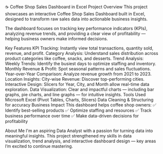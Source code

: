 ☕ Coffee Shop Sales Dashboard in Excel
Project Overview
This project showcases an interactive Coffee Shop Sales Dashboard built in Excel, designed to transform raw sales data into actionable business insights.

The dashboard focuses on tracking key performance indicators (KPIs), analyzing revenue trends, and providing a clear view of profitability — helping business owners make informed decisions.

Key Features
KPI Tracking: Instantly view total transactions, quantity sold, revenue, and profit.
Category Analysis: Understand sales distribution across product categories like coffee, snacks, and desserts.
Trend Analysis:
Weekly Trends: Identify the busiest days to optimize staffing and inventory.
Monthly Revenue & Profit: Spot seasonal patterns and sales fluctuations.
Year-over-Year Comparison: Analyze revenue growth from 2021 to 2023.
Location Insights:
City-wise Revenue: Discover top-performing cities.
Interactive Design:
Slicers for Year, City, and Month allow real-time data exploration.
Data Visualization: Clear and impactful charts — including bar graphs, pie charts, and line graphs — for intuitive insights.
Tools Used
Microsoft Excel (Pivot Tables, Charts, Slicers)
Data Cleaning & Structuring for accuracy
Business Impact
This dashboard helps coffee shop owners:
✅ Identify best-selling products
✅ Optimize staffing and resources
✅ Track business performance over time
✅ Make data-driven decisions for profitability

About Me
I'm an aspiring Data Analyst with a passion for turning data into meaningful insights. This project strengthened my skills in data visualization, trend analysis, and interactive dashboard design — key areas I’m excited to continue mastering.
